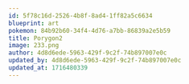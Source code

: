 ```yaml
---
id: 5f78c16d-2526-4b8f-8ad4-1ff82a5c6634
blueprint: art
pokemon: 84b92b60-34f4-4d76-a7bb-86839a2e5b59
title: Porygon2
image: 233.png
author: 4d8d6ede-5963-429f-9c2f-74b897007e0c
updated_by: 4d8d6ede-5963-429f-9c2f-74b897007e0c
updated_at: 1716480339
---
```

